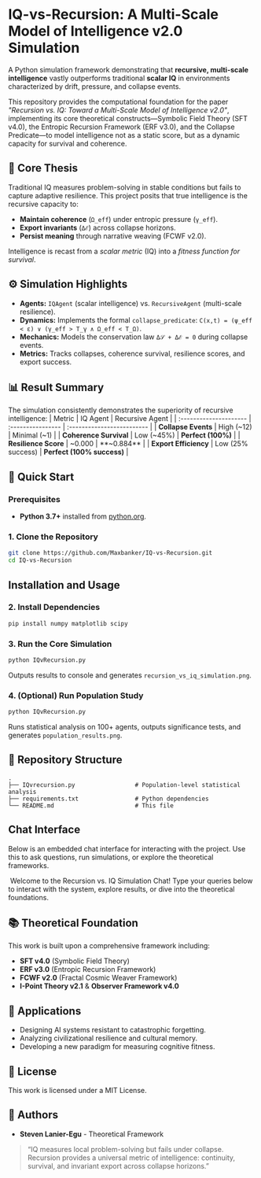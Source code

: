 # IQ-vs-Recursion: A Multi-Scale Model of Intelligence v2.0 Simulation

A Python simulation framework demonstrating that **recursive, multi-scale intelligence** vastly outperforms traditional **scalar IQ** in environments characterized by drift, pressure, and collapse events.

This repository provides the computational foundation for the paper *"Recursion vs. IQ: Toward a Multi-Scale Model of Intelligence v2.0"*, implementing its core theoretical constructs—Symbolic Field Theory (SFT v4.0), the Entropic Recursion Framework (ERF v3.0), and the Collapse Predicate—to model intelligence not as a static score, but as a dynamic capacity for survival and coherence.

## 🧠 Core Thesis

Traditional IQ measures problem-solving in stable conditions but fails to capture adaptive resilience. This project posits that true intelligence is the recursive capacity to:
- **Maintain coherence** (`Ω_eff`) under entropic pressure (`γ_eff`).
- **Export invariants** (`Δℰ`) across collapse horizons.
- **Persist meaning** through narrative weaving (FCWF v2.0).

Intelligence is recast from a *scalar metric* (IQ) into a *fitness function for survival*.

## ⚙️ Simulation Highlights

- **Agents:** `IQAgent` (scalar intelligence) vs. `RecursiveAgent` (multi-scale resilience).
- **Dynamics:** Implements the formal `collapse_predicate`: `C(x,t) = (ψ_eff < ε) ∨ (γ_eff > T_γ ∧ Ω_eff < T_Ω)`.
- **Mechanics:** Models the conservation law `Δ𝒮 + Δℰ = 0` during collapse events.
- **Metrics:** Tracks collapses, coherence survival, resilience scores, and export success.

## 📊 Result Summary

The simulation consistently demonstrates the superiority of recursive intelligence:
| Metric                 | IQ Agent          | Recursive Agent            |
| :--------------------- | :---------------- | :------------------------- |
| **Collapse Events**    | High (~12)        | Minimal (~1)               |
| **Coherence Survival** | Low (~45%)        | **Perfect (100%)**         |
| **Resilience Score**   | ~0.000            | **~0.884**                 |
| **Export Efficiency**  | Low (25% success) | **Perfect (100% success)** |

## 🚀 Quick Start

### Prerequisites
- **Python 3.7+** installed from [python.org](https://python.org).

### 1. Clone the Repository
```bash
git clone https://github.com/Maxbanker/IQ-vs-Recursion.git
cd IQ-vs-Recursion
```

## Installation and Usage

### 2. Install Dependencies

```bash
pip install numpy matplotlib scipy
```

### 3. Run the Core Simulation

```bash
python IQvRecursion.py
```

Outputs results to console and generates `recursion_vs_iq_simulation.png`.

### 4. (Optional) Run Population Study

```bash
python IQvRecursion.py
```

Runs statistical analysis on 100+ agents, outputs significance tests, and generates `population_results.png`.

## 📁 Repository Structure

```
.
├── IQvrecursion.py                 # Population-level statistical analysis
├── requirements.txt                # Python dependencies
└── README.md                       # This file
```

## Chat Interface

Below is an embedded chat interface for interacting with the project. Use this to ask questions, run simulations, or explore the theoretical frameworks.

​    Welcome to the Recursion vs. IQ Simulation Chat! Type your queries below to interact with the system, explore results, or dive into the theoretical foundations.

## 📚 Theoretical Foundation

This work is built upon a comprehensive framework including:

- **SFT v4.0** (Symbolic Field Theory)
- **ERF v3.0** (Entropic Recursion Framework)
- **FCWF v2.0** (Fractal Cosmic Weaver Framework)
- **I-Point Theory v2.1** & **Observer Framework v4.0**

## 🔮 Applications

- Designing AI systems resistant to catastrophic forgetting.
- Analyzing civilizational resilience and cultural memory.
- Developing a new paradigm for measuring cognitive fitness.

## 📄 License

This work is licensed under a MIT License.

## 👤 Authors

- **Steven Lanier-Egu** - Theoretical Framework

> “IQ measures local problem-solving but fails under collapse. Recursion provides a universal metric of intelligence: continuity, survival, and invariant export across collapse horizons.”
